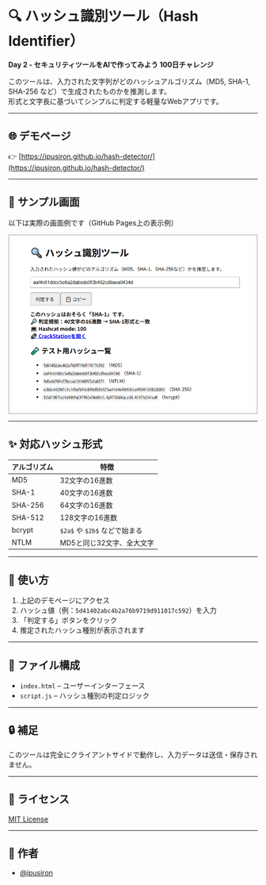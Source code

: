 # 🔍 ハッシュ識別ツール（Hash Identifier）

**Day 2 - セキュリティツールをAIで作ってみよう 100日チャレンジ**

このツールは、入力された文字列がどのハッシュアルゴリズム（MD5, SHA-1, SHA-256 など）で生成されたものかを推測します。  
形式と文字長に基づいてシンプルに判定する軽量なWebアプリです。

---

## 🌐 デモページ

👉 [https://ipusiron.github.io/hash-detector/](https://ipusiron.github.io/hash-detector/)

---

## 📸 サンプル画面

以下は実際の画面例です（GitHub Pages上の表示例）

<p align="center" style="border: 2px solid #ccc; padding: 8px;">
  <img src="screen_sample.png" alt="ハッシュ識別ツールのスクリーンショット" width="600">
</p>

---

## ✨ 対応ハッシュ形式

| アルゴリズム | 特徴                         |
|--------------|------------------------------|
| MD5          | 32文字の16進数               |
| SHA-1        | 40文字の16進数               |
| SHA-256      | 64文字の16進数               |
| SHA-512      | 128文字の16進数              |
| bcrypt       | `$2a$` や `$2b$` などで始まる |
| NTLM         | MD5と同じ32文字、全大文字     |

---

## 🚀 使い方

1. 上記のデモページにアクセス
2. ハッシュ値（例：`5d41402abc4b2a76b9719d911017c592`）を入力
3. 「判定する」ボタンをクリック
4. 推定されたハッシュ種別が表示されます

---

## 📁 ファイル構成

- `index.html` – ユーザーインターフェース
- `script.js` – ハッシュ種別の判定ロジック

---

## 🔒 補足

このツールは完全にクライアントサイドで動作し、入力データは送信・保存されません。

---

## 📜 ライセンス

[MIT License](LICENSE)

---

## 👤 作者

- [@ipusiron](https://github.com/ipusiron)

